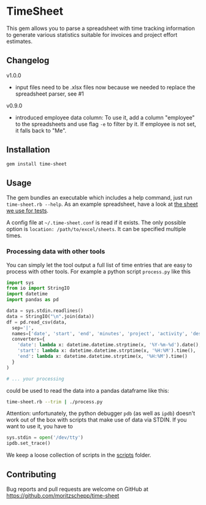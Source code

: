 # TimeSheet

This gem allows you to parse a spreadsheet with time tracking information to
generate various statistics suitable for invoices and project effort estimates.

## Changelog

v1.0.0

* input files need to be .xlsx files now because we needed to replace the
  spreadsheet parser, see #1

v0.9.0

* introduced employee data column: To use it, add a column "employee" to the
  spreadsheets and use flag `-e` to filter by it. If employee is not set, it
  falls back to "Me".

## Installation

```bash
gem install time-sheet
```

## Usage

The gem bundles an executable which includes a help command, just run
`time-sheet.rb --help`. As an example spreadsheet, have a look at
[the sheet we use for tests](https://github.com/moritzschepp/time-sheet/raw/master/spec/data/time_log.xls).

A config file at `~/.time-sheet.conf` is read if it exists. The only possible
option is `location: /path/to/excel/sheets`. It can be specified multiple times.

### Processing data with other tools

You can simply let the tool output a full list of time entries that are easy to
process with other tools. For example a python script `process.py` like this

~~~python
import sys
from io import StringIO
import datetime
import pandas as pd

data = sys.stdin.readlines()
data = StringIO("\n".join(data))
df = pd.read_csv(data,
  sep='|',
  names=['date', 'start', 'end', 'minutes', 'project', 'activity', 'description'],
  converters={
    'date': lambda x: datetime.datetime.strptime(x, '%Y-%m-%d').date(),
    'start': lambda x: datetime.datetime.strptime(x, '%H:%M').time(),
    'end': lambda x: datetime.datetime.strptime(x, '%H:%M').time()
  }
)

# ... your processing
~~~

could be used to read the data into a pandas dataframe like this:

~~~bash
time-sheet.rb --trim | ./process.py
~~~

Attention: unfortunately, the python debugger `pdb` (as well as `ipdb`) doesn't
work out of the box with scripts that make use of data via STDIN. If you want to
use it, you have to

~~~python
sys.stdin = open('/dev/tty')
ipdb.set_trace()
~~~

We keep a loose collection of scripts in the
[scripts](https://github.com/moritzschepp/time-sheet/tree/master/scripts)
folder.

## Contributing

Bug reports and pull requests are welcome on GitHub at https://github.com/moritzschepp/time-sheet
